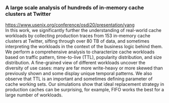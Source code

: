 
### A large scale analysis of hundreds of in-memory cache clusters at Twitter  
https://www.usenix.org/conference/osdi20/presentation/yang   
In this work, we significantly further the understanding of real-world cache workloads by collecting production traces from 153 in-memory cache clusters at Twitter, sifting through over 80 TB of data, and sometimes interpreting the workloads in the context of the business logic behind them. We perform a comprehensive analysis to characterize cache workloads based on traffic pattern, time-to-live (TTL), popularity distribution, and size distribution. A fine-grained view of different workloads uncover the diversity of use cases: many are far more write-heavy or more skewed than previously shown and some display unique temporal patterns. We also observe that TTL is an important and sometimes defining parameter of cache working sets. Our simulations show that ideal replacement strategy in production caches can be surprising, for example, FIFO works the best for a large number of workloads.

